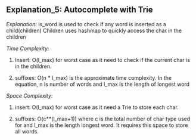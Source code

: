## Explanation_5: Autocomplete with Trie

_Explanation:_
is_word is used to check if any word is inserted as a child(children)
Children uses hashmap to quickly access the char in the children

_Time Complexity:_
1. Insert:
O(l_max) for worst case as it need to check if the current char is in the children.

2. suffixes:
O(n * l_max) is the approximate time complexity. In the equation, n is number of words and l_max is the length of longest word 

_Space Complexity:_
1. insert:
O(l_max) for worst case as it need a Trie to store each char.

2. suffixes:
O(c**(l_max+1)) where c is the total number of char type used for and l_max is the length longest word. It requires this space to store all words.